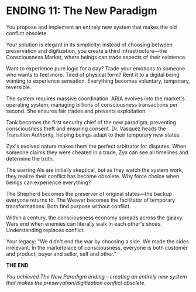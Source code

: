 # ENDING 11: The New Paradigm

You propose and implement an entirely new system that makes the old conflict obsolete.

Your solution is elegant in its simplicity: instead of choosing between preservation and digitization, you create a third infrastructure—the Consciousness Market, where beings can trade aspects of their existence.

Want to experience pure logic for a day? Trade your emotions to someone who wants to feel more. Tired of physical form? Rent it to a digital being wanting to experience sensation. Everything becomes voluntary, temporary, reversible.

The system requires massive coordination. ARIA evolves into the market's operating system, managing billions of consciousness transactions per second. She ensures fair trades and prevents exploitation.

Tank becomes the first security chief of the new paradigm, preventing consciousness theft and ensuring consent. Dr. Vasquez heads the Transition Authority, helping beings adapt to their temporary new states.

Zyx's evolved nature makes them the perfect arbitrator for disputes. When someone claims they were cheated in a trade, Zyx can see all timelines and determine the truth.

The warring AIs are initially skeptical, but as they watch the system work, they realize their conflict has become obsolete. Why force choice when beings can experience everything?

The Shepherd becomes the preserver of original states—the backup everyone returns to. The Weaver becomes the facilitator of temporary transformations. Both find purpose without conflict.

Within a century, the consciousness economy spreads across the galaxy. Wars end when enemies can literally walk in each other's shoes. Understanding replaces conflict.

Your legacy: "We didn't end the war by choosing a side. We made the sides irrelevant. In the marketplace of consciousness, everyone is both customer and product, buyer and seller, self and other."

**THE END**

*You achieved The New Paradigm ending—creating an entirely new system that makes the preservation/digitization conflict obsolete.*